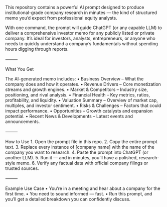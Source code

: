 This repository contains a powerful AI prompt designed to produce institutional-grade company research in minutes — the kind of structured memo you’d expect from professional equity analysts.

With one command, the prompt will guide ChatGPT (or any capable LLM) to deliver a comprehensive investor memo for any publicly listed or private company. It’s ideal for investors, analysts, entrepreneurs, or anyone who needs to quickly understand a company’s fundamentals without spending hours digging through reports.

⸻

What You Get

The AI-generated memo includes:
	•	Business Overview – What the company does and how it operates.
	•	Revenue Drivers – Core monetization streams and growth engines.
	•	Market & Competitors – Industry size, positioning, and rival analysis.
	•	Financial Health – Key metrics, ratios, profitability, and liquidity.
	•	Valuation Summary – Overview of market cap, multiples, and investor sentiment.
	•	Risks & Challenges – Factors that could impact performance.
	•	Opportunities – Growth catalysts and expansion potential.
	•	Recent News & Developments – Latest events and announcements.

⸻

How to Use
	1.	Open the prompt file in this repo.
	2.	Copy the entire prompt text.
	3.	Replace every instance of [company name] with the name of the company you want to research.
	4.	Paste the prompt into ChatGPT (or another LLM).
	5.	Run it — and in minutes, you’ll have a polished, research-style memo.
	6.	Verify any factual data with official company filings or trusted sources.

⸻

Example Use Case
	•	You’re in a meeting and hear about a company for the first time.
	•	You need to sound informed — fast.
	•	Run this prompt, and you’ll get a detailed breakdown you can confidently discuss.
